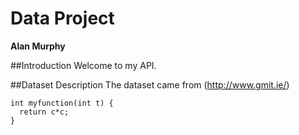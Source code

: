 # Data Project
**Alan Murphy**

##Introduction
Welcome to my API.

##Dataset Description
The dataset came from (http://www.gmit.ie/)

```
int myfunction(int t) {
  return c*c;
}
```
